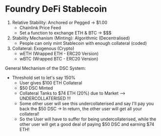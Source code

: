 # Foundry DeFi Stablecoin

1. Relative Stability: Anchored or Pegged -> $1.00
    * Chainlink Price Feed
    * Set a function to exchange ETH & BTC -> $$$
2. Stability Mechanism (Minting): Algorithmic (Decentralised)
    * People can only mint Stablecoin with enough collateral (coded)
3. Collateral: Exogenous (Crypto)
    * wETH (Wrapped ETH - ERC20 Version)
    * wBTC (Wrapped BTC - ERC20 Version)

General Mechanism of the DSC System:
* Threshold set to let's say 150%
    * User gives $100 ETH Collateral
    * $50 DSC Minted
    * Collateral Tanks to $74 ETH (20%) due to Market --> UNDERCOLLATERISED !!!
    * Some other user will see this undercollaterised and say I'll pay you back the $50 DSC -> In return, the other user will get all your collateral!
    * So the User will have to suffer for being undercollaterised, while the other user will get a good deal of paying $50 DSC and earning $74 ETH!